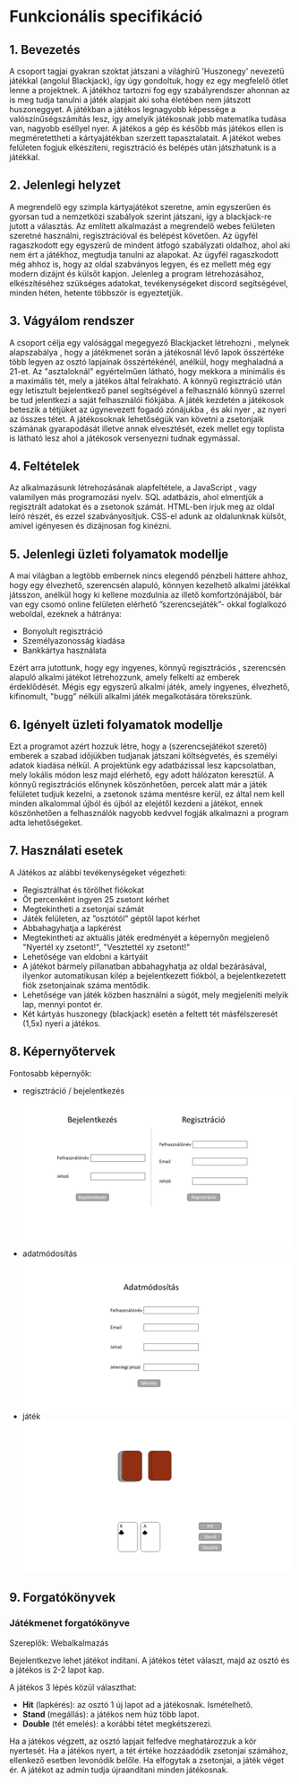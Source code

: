 ﻿# Funkcionális specifikáció

## 1. Bevezetés


A csoport tagjai gyakran szoktat játszani a világhírű 'Huszonegy' nevezetű játékkal (angolul Blackjack),
így úgy gondoltuk, hogy ez egy megfelelő ötlet lenne a projektnek.
A játékhoz tartozni fog egy szabályrendszer ahonnan az is meg tudja tanulni a játék alapjait aki soha életében nem játszott huszoneggyet.
A játékban a játékos legnagyobb képessége a valószínűségszámítás lesz, így amelyik játékosnak jobb matematika tudása van, nagyobb eséllyel nyer.
A játékos a gép és később más játékos ellen is megméretettheti a kártyajátékban szerzett tapasztalatait.
A játékot webes felületen fogjuk elkészíteni, regisztráció és belépés után játszhatunk is a játékkal.


## 2. Jelenlegi helyzet


A megrendelő egy szimpla kártyajátékot szeretne, amin egyszerűen és gyorsan tud a nemzetközi szabályok szerint játszani, így a blackjack-re jutott a választás.
Az említett alkalmazást a megrendelő webes felületen szeretné használni, regisztrációval és belépést követően.
Az ügyfél ragaszkodott egy egyszerű de mindent átfogó szabályzati oldalhoz, ahol aki nem ért a játékhoz, megtudja tanulni az alapokat.
Az ügyfél ragaszkodott még ahhoz is, hogy az oldal szabványos legyen, és ez mellett még egy modern dizájnt és külsőt kapjon.
Jelenleg a program létrehozásához, elkészítéséhez szükséges adatokat, tevékenységeket discord segítségével, minden héten, hetente többször is egyeztetjük.


## 3. Vágyálom rendszer


A csoport célja egy valósággal megegyező Blackjacket létrehozni , melynek alapszabálya ,
hogy a játékmenet során a játékosnál lévő lapok összértéke több legyen az osztó lapjainak összértékénél, anélkül, hogy meghaladná a 21-et.
Az "asztaloknál" egyértelműen látható, hogy mekkora a minimális és a maximális tét, mely a játékos által felrakható.
A könnyű regisztráció után egy letisztult bejelentkező panel segítségével a felhasználó könnyű szerrel be tud jelentkezi a saját felhasználói fiókjába.
A játék kezdetén a játékosok beteszik a tétjüket az úgynevezett fogadó zónájukba , és aki nyer , az nyeri az összes tétet.
A játékosoknak lehetőségük van követni a zsetonjaik számának gyarapodását illetve annak elvesztését, 
ezek mellet egy toplista is látható lesz ahol a játékosok versenyezni tudnak egymással.


## 4. Feltételek


Az alkalmazásunk létrehozásának alapfeltétele, a JavaScript , vagy valamilyen más programozási nyelv.
SQL adatbázis, ahol elmentjük a regisztrált adatokat és a zsetonok számát.
HTML-ben írjuk meg az oldal leíró részét, és ezzel szabványosítjuk.
CSS-el adunk az oldalunknak külsőt, amivel igényesen és dizájnosan fog kinézni. 


## 5. Jelenlegi üzleti folyamatok modellje


A mai világban a legtöbb embernek nincs elegendő pénzbeli háttere ahhoz, hogy egy élvezhető, szerencsén alapuló, könnyen kezelhető alkalmi játékkal játsszon, 
anélkül hogy ki kellene mozdulnia az illető komfortzónájából, bár van egy csomó online felületen elérhető ”szerencsejáték”- okkal foglalkozó weboldal,
ezeknek a hátránya:

- Bonyolult regisztráció
- Személyazonosság kiadása
- Bankkártya használata

Ezért arra jutottunk, hogy egy ingyenes, könnyű regisztrációs , szerencsén alapuló alkalmi játékot létrehozzunk, amely felkelti az emberek érdeklődését.
Mégis egy egyszerű alkalmi játék, amely ingyenes, élvezhető, kifinomult, "bugg" nélküli alkalmi játék megalkotására törekszünk.


## 6. Igényelt üzleti folyamatok modellje


Ezt a programot azért hozzuk létre, hogy a (szerencsejátékot szerető) emberek a szabad időjükben tudjanak játszani költségvetés, és személyi adatok kiadása nélkül. 
A projektünk egy adatbázissal lesz kapcsolatban, mely lokális módon lesz majd elérhető, egy adott hálózaton keresztül.
A könnyű regisztrációs előnynek köszönhetően, percek alatt már a játék felületet tudjuk kezelni, a zsetonok száma mentésre kerül, 
ez által nem kell minden alkalommal újból és újból az elejétől kezdeni a játékot, 
ennek köszönhetően a felhasználók nagyobb kedvvel fogják alkalmazni a program adta lehetőségeket.


## 7. Használati esetek


A Játékos az alábbi tevékenységeket végezheti:
- Regisztrálhat és törölhet fiókokat
- Öt percenként ingyen 25 zsetont kérhet
- Megtekintheti a zsetonjai számát
- Játék felületen, az ”osztótól” géptől lapot kérhet
- Abbahagyhatja a lapkérést
- Megtekintheti az aktuális játék eredményét a képernyőn megjelenő "Nyertél xy zsetont!", "Vesztettél xy zsetont!"
- Lehetősége van eldobni a kártyáit
- A játékot bármely pillanatban abbahagyhatja az oldal bezárásával, ilyenkor automatikusan kilép a bejelentkezett fiókból, 
  a bejelentkezetett fiók zsetonjainak száma mentődik.
- Lehetősége van játék közben használni a súgót, mely megjeleníti melyik lap, mennyi pontot ér.
- Két kártyás huszonegy (blackjack) esetén a feltett tét másfélszeresét (1,5x) nyeri a játékos.


## 8. Képernyőtervek


Fontosabb képernyők:
- regisztráció / bejelentkezés
![](img/register_login.png)
- adatmódosítás
![](img/profile.png)
- játék
![](img/game.png)


## 9. Forgatókönyvek


### Játékmenet forgatókönyve
Szereplők: Webalkalmazás

Bejelentkezve lehet játékot indítani. A játékos tétet választ, majd az osztó és a játékos is 2-2 lapot kap.

A játékos 3 lépés közül választhat:
- **Hit** (lapkérés): az osztó 1 új lapot ad a játékosnak. Ismételhető.
- **Stand** (megállás): a játékos nem húz több lapot.
- **Double** (tét emelés): a korábbi tétet megkétszerezi.

Ha a játékos végzett, az osztó lapjait felfedve meghatározzuk a kör nyertesét.
Ha a játékos nyert, a tét értéke hozzáadódik zsetonjai számához, ellenkező esetben levonódik belőle.
Ha elfogytak a zsetonjai, a játék véget ér.
A játékot az admin tudja újraandítani minden játékosnak.